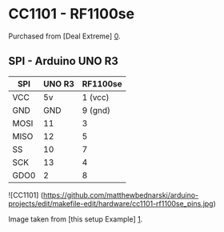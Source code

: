 CC1101 - RF1100se 
=================

Purchased from [Deal Extreme] [0].

SPI - Arduino UNO R3
--------------------

| SPI  | UNO R3 | RF1100se |
|------|--------|----------|
| VCC  | 5v     | 1 (vcc)  |
| GND  | GND    | 9 (gnd)  |
| MOSI | 11     | 3        |
| MISO | 12     | 5        |
| SS   | 10     | 7        | 
| SCK  | 13     | 4        |
| GDO0 |  2     | 8        |

 ![CC1101] (https://github.com/matthewbednarski/arduino-projects/edit/makefile-edit/hardware/cc1101-rf1100se_pins.jpg)

Image taken from [this setup Example] [1].

[0]: http://dx.com/p/cc11011-wireless-module-1-8-3-6v-166543 "Deal Extreme"
[1]: http://wolfgangklenk.wordpress.com/2013/03/19/rf1100se-transceiver-wired-to-breadboard/ "Wolfgang Klenk"

